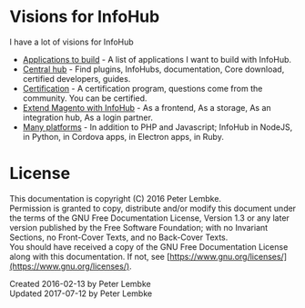 # Visions for InfoHub
I have a lot of visions for InfoHub  
- [Applications to build](main,main_vision_applications) - A list of applications I want to build with InfoHub.
- [Central hub](main,main_vision_centralhub) - Find plugins, InfoHubs, documentation, Core download, certified developers, guides.
- [Certification](main,main_vision_certification) - A certification program, questions come from the community. You can be certified.
- [Extend Magento with InfoHub](main,main_vision_magento) - As a frontend, As a storage, As an integration hub, As a login partner.
- [Many platforms](main,main_vision_platforms) - In addition to PHP and Javascript; InfoHub in NodeJS, in Python, in Cordova apps, in Electron apps, in Ruby.
        
# License
This documentation is copyright (C) 2016 Peter Lembke.  
Permission is granted to copy, distribute and/or modify this document under the terms of the GNU Free Documentation License, Version 1.3 or any later version published by the Free Software Foundation; with no Invariant Sections, no Front-Cover Texts, and no Back-Cover Texts.  
You should have received a copy of the GNU Free Documentation License along with this documentation. If not, see [https://www.gnu.org/licenses/](https://www.gnu.org/licenses/).  

Created 2016-02-13 by Peter Lembke  
Updated 2017-07-12 by Peter Lembke  
